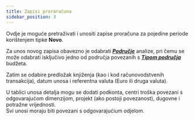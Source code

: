 ```yaml
---
title: Zapisi proraračuna 
sidebar_position: 3
---
```


Ovdje je moguće pretraživati i unositi zapise proračuna za pojedine periode korištenjem tipke **Novo**. 

Za unos novog zapisa obavezno je odabrati [***Područje***](/docs/controlling/controlling-parametrization/controlling-specific-settings/area-types-areas) analize, pri čemu se može odabrati isključivo jedno od područja povezanih s [***Tipom područja***](/docs/controlling/controlling-parametrization/controlling-specific-settings/area-types-areas) budžeta. 

Zatim se odabire predložak knjiženja (kao i kod računovodstvenih transakcija), datum unosa i referentna valuta (Euro ili druga valuta). 

U tablici unosa detalja mogu se dodati podkonta, centri troška povezani s odgovarajućom dimenzijom, projekt (ako postoji povezanost), dugovne i potražne vrijednosti.   
Svi unosi moraju biti povezani s odgovarajućium odjelom. 

